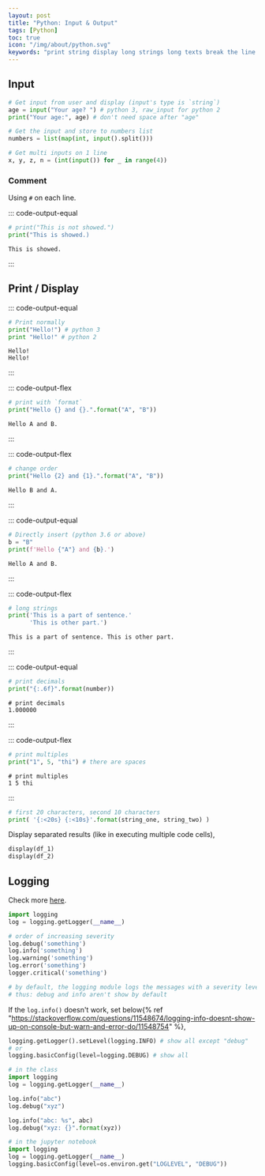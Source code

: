 ```yaml
---
layout: post
title: "Python: Input & Output"
tags: [Python]
toc: true
icon: "/img/about/python.svg"
keywords: "print string display long strings long texts break the line word wrap multi lines multilines display decimal numbers display dataframes log logging warning info error alert docstring comment multiline comments documentation class definition sample structure example"
---
```


## Input

~~~ python
# Get input from user and display (input's type is `string`)
age = input("Your age? ") # python 3, raw_input for python 2
print("Your age:", age) # don't need space after "age"
~~~

~~~ python
# Get the input and store to numbers list
numbers = list(map(int, input().split()))
~~~

~~~ python
# Get multi inputs on 1 line
x, y, z, n = (int(input()) for _ in range(4))
~~~

### Comment

Using `#` on each line.

::: code-output-equal
~~~ python
# print("This is not showed.")
print("This is showed.)
~~~

~~~
This is showed.
~~~
:::

## Print / Display

::: code-output-equal
~~~ python
# Print normally
print("Hello!") # python 3
print "Hello!" # python 2
~~~

~~~
Hello!
Hello!
~~~
:::

::: code-output-flex
~~~ python
# print with `format`
print("Hello {} and {}.".format("A", "B"))
~~~

~~~
Hello A and B.
~~~
:::

::: code-output-flex
~~~ python
# change order
print("Hello {2} and {1}.".format("A", "B"))
~~~

~~~
Hello B and A.
~~~
:::

::: code-output-equal
~~~ python
# Directly insert (python 3.6 or above)
b = "B"
print(f'Hello {"A"} and {b}.')
~~~

~~~
Hello A and B.
~~~
:::

::: code-output-flex
~~~ python
# long strings
print('This is a part of sentence.'
      'This is other part.')
~~~

~~~
This is a part of sentence. This is other part.
~~~
:::


::: code-output-equal
~~~ python
# print decimals
print("{:.6f}".format(number))
~~~

~~~
# print decimals
1.000000
~~~
:::

::: code-output-flex
~~~ python
# print multiples
print("1", 5, "thi") # there are spaces
~~~

~~~
# print multiples
1 5 thi
~~~
:::

``` python
# first 20 characters, second 10 characters
print( '{:<20s} {:<10s}'.format(string_one, string_two) )
```

Display separated results (like in executing multiple code cells),

~~~ python
display(df_1)
display(df_2)
~~~

## Logging

Check more [here](https://docs.python.org/3/howto/logging-cookbook.html).

~~~ python
import logging
log = logging.getLogger(__name__)

# order of increasing severity
log.debug('something')
log.info('something')
log.warning('something')
log.error('something')
logger.critical('something')

# by default, the logging module logs the messages with a severity level of WARNING or above
# thus: debug and info aren't show by default
~~~

If the `log.info()` doesn't work, set below{% ref "https://stackoverflow.com/questions/11548674/logging-info-doesnt-show-up-on-console-but-warn-and-error-do/11548754" %},

~~~ python
logging.getLogger().setLevel(logging.INFO) # show all except "debug"
# or
logging.basicConfig(level=logging.DEBUG) # show all
~~~

``` python
# in the class
import logging
log = logging.getLogger(__name__)

log.info("abc")
log.debug("xyz")

log.info("abc: %s", abc)
log.debug("xyz: {}".format(xyz))
```

``` python
# in the jupyter notebook
import logging
log = logging.getLogger(__name__)
logging.basicConfig(level=os.environ.get("LOGLEVEL", "DEBUG"))
```